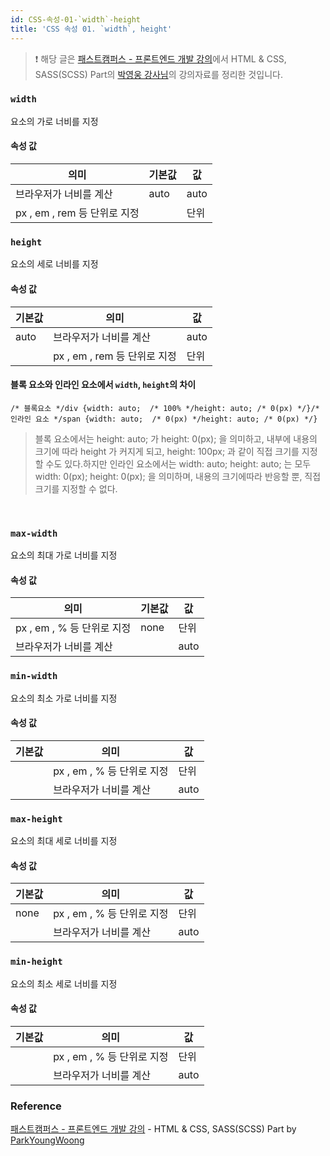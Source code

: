 ```yaml
---
id: CSS-속성-01-`width`-height
title: 'CSS 속성 01. `width`, height'
---
```


> ❗️ 해당 글은 [패스트캠퍼스 - 프론트엔드 개발 강의](https://www.fastcampus.co.kr/dev_online_react/)에서 HTML & CSS, SASS(SCSS) Part의 [박영웅 강사님](https://github.com/ParkYoungWoong)의 강의자료를 정리한 것입니다.

### `width`

요소의 가로 너비를 지정

#### 속성 값

| 의미                         | 기본값 | 값   |
| ---------------------------- | ------ | ---- |
| 브라우저가 너비를 계산       | auto   | auto |
| px , em , rem 등 단위로 지정 |        | 단위 |

### `height`

요소의 세로 너비를 지정

#### 속성 값

| 기본값 | 의미                         | 값   |
| ------ | ---------------------------- | ---- |
| auto   | 브라우저가 너비를 계산       | auto |
|        | px , em , rem 등 단위로 지정 | 단위 |

#### 블록 요소와 인라인 요소에서 `width`, `height`의 차이

```plain text
/* 블록요소 */div {width: auto;  /* 100% */height: auto; /* 0(px) */}/* 인라인 요소 */span {width: auto;  /* 0(px) */height: auto; /* 0(px) */}
```

> 블록 요소에서는 height: auto; 가 height: 0(px); 을 의미하고, 내부에 내용의 크기에 따라 height 가 커지게 되고, height: 100px; 과 같이 직접 크기를 지정할 수도 있다.하지만 인라인 요소에서는 width: auto; height: auto; 는 모두 width: 0(px); height: 0(px); 을 의미하며, 내용의 크기에따라 반응할 뿐, 직접 크기를 지정할 수 없다.

<br/>

### `max-width`

요소의 최대 가로 너비를 지정

#### 속성 값

| 의미                       | 기본값 | 값   |
| -------------------------- | ------ | ---- |
| px , em , % 등 단위로 지정 | none   | 단위 |
| 브라우저가 너비를 계산     |        | auto |

### `min-width`

요소의 최소 가로 너비를 지정

#### 속성 값

| 기본값 | 의미                       | 값   |
| ------ | -------------------------- | ---- |
|        | px , em , % 등 단위로 지정 | 단위 |
|        | 브라우저가 너비를 계산     | auto |

### `max-height`

요소의 최대 세로 너비를 지정

#### 속성 값

| 기본값 | 의미                       | 값   |
| ------ | -------------------------- | ---- |
| none   | px , em , % 등 단위로 지정 | 단위 |
|        | 브라우저가 너비를 계산     | auto |

### `min-height`

요소의 최소 세로 너비를 지정

#### 속성 값

| 기본값 | 의미                       | 값   |
| ------ | -------------------------- | ---- |
|        | px , em , % 등 단위로 지정 | 단위 |
|        | 브라우저가 너비를 계산     | auto |

### Reference

[패스트캠퍼스 - 프론트엔드 개발 강의](https://www.fastcampus.co.kr/dev_online_react/) - HTML & CSS, SASS(SCSS) Part by [ParkYoungWoong](https://github.com/ParkYoungWoong)
